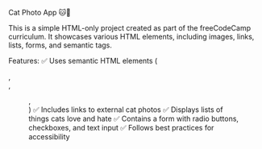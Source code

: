 Cat Photo App 🐱📸

This is a simple HTML-only project created as part of the freeCodeCamp curriculum. It showcases various HTML elements, including images, links, lists, forms, and semantic tags.

Features:
✅ Uses semantic HTML elements (<main>, <section>, <figure>, <footer>)
✅ Includes links to external cat photos
✅ Displays lists of things cats love and hate
✅ Contains a form with radio buttons, checkboxes, and text input
✅ Follows best practices for accessibility
